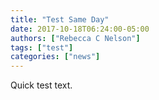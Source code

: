 ```yaml
---
title: "Test Same Day"
date: 2017-10-18T06:24:00-05:00
authors: ["Rebecca C Nelson"]
tags: ["test"]
categories: ["news"]
---
```

Quick test text.
